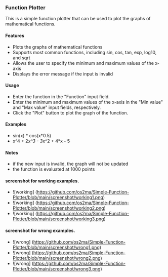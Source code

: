 ### Function Plotter
This is a simple function plotter that can be used to plot the graphs of mathematical functions.

#### Features
* Plots the graphs of mathematical functions
* Supports most common functions, including sin, cos, tan, exp, log10, and sqrt
* Allows the user to specify the minimum and maximum values of the x-axis
* Displays the error message if the input is invalid
#### Usage
* Enter the function in the "Function" input field.
* Enter the minimum and maximum values of the x-axis in the "Min value" and "Max value" input fields, respectively.
* Click the "Plot" button to plot the graph of the function.
#### Examples
* sin(x) * cos(x*0.5)
* x^4 + 2*x^3 - 3*x^2 + 4*x - 5
#### Notes
* if the new input is invalid, the graph will not be updated
* the function is evaluated at 1000 points

#### screenshot for working examples.
* ![working] (https://github.com/os2ma/Simple-Function-Plotter/blob/main/screenshot/working1.png)
* ![working] (https://github.com/os2ma/Simple-Function-Plotter/blob/main/screenshot/working2.png)
* ![working] (https://github.com/os2ma/Simple-Function-Plotter/blob/main/screenshot/working3.png)

#### screenshot for wrong examples.
* ![wrong] (https://github.com/os2ma/Simple-Function-Plotter/blob/main/screenshot/wrong1.png)
* ![wrong] (https://github.com/os2ma/Simple-Function-Plotter/blob/main/screenshot/wrong2.png)
* ![wrong] (https://github.com/os2ma/Simple-Function-Plotter/blob/main/screenshot/wrong3.png)



